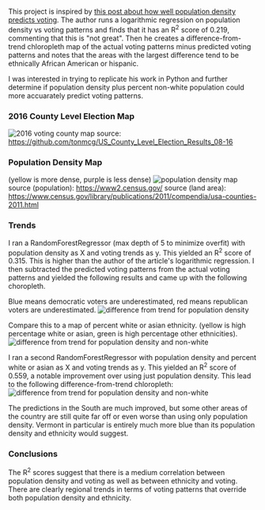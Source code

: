 This project is inspired by [this post about how well population density predicts voting](https://observablehq.com/@jake-low/how-well-does-population-density-predict-u-s-voting-outcome).
The author runs a logarithmic regression on population density vs voting patterns and finds that it
has an R<sup>2</sup> score of 0.219, commenting that this is "not great". Then he creates a difference-from-trend
chloropleth map of the actual voting patterns minus predicted voting patterns and notes that the areas with the largest
difference tend to be ethnically African American or hispanic.

I was interested in trying to replicate his work in Python and further determine if population density plus percent non-white population
could more accuarately predict voting patterns.

### 2016 County Level Election Map
![2016 voting county map](https://stromsy.nfshost.com/content/voting_df.png)
source: https://github.com/tonmcg/US_County_Level_Election_Results_08-16
### Population Density Map
(yellow is more dense, purple is less dense)
![population density map](https://stromsy.nfshost.com/content/dens_df.png)
source (population): https://www2.census.gov/
source (land area): https://www.census.gov/library/publications/2011/compendia/usa-counties-2011.html

### Trends
I ran a RandomForestRegressor (max depth of 5 to minimize overfit) with population density as X and voting trends as y. This yielded an R<sup>2</sup> score of 0.315.
This is higher than the author of the article's logarithmic regression. I then subtracted the predicted voting patterns
from the actual voting patterns and yielded the following results and came up with the following choropleth.

Blue means democratic voters are underestimated, red means republican voters are underestimated.
![difference from trend for population density](https://stromsy.nfshost.com/content/diff_df1.png)

Compare this to a map of percent white or asian ethnicity. (yellow is high percentage white or asian, green is high percentage other ethnicities).
![difference from trend for population density and non-white](https://stromsy.nfshost.com/content/minorities.png)

I ran a second RandomForestRegressor with population density and percent white or asian as X and voting trends as y.
This yielded an R<sup>2</sup> score of 0.559, a notable improvement over using just population density. This lead to
the following difference-from-trend chloropleth:
![difference from trend for population density and non-white](https://stromsy.nfshost.com/content/diff_df2.png)

The predictions in the South are much improved, but some other areas of the country are still quite far off or even worse than
using only population density. Vermont in particular is entirely much more blue than its population density and ethnicity 
would suggest.

### Conclusions
The R<sup>2</sup> scores suggest that there is a medium correlation between population density and voting as well as between
ethnicity and voting. There are clearly regional trends in terms of voting patterns that override both population density
and ethnicity.
